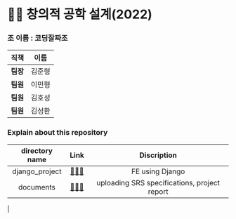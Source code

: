 # 👨‍💻 창의적 공학 설계(2022)

### 조 이름 : 코딩잘짜조

  |  **직책**	| **이름** |
  |:--------:|:-------:|
  | **팀장** 	|  김준형   |	
  | **팀원** 	|  이민형  	|
  | **팀원** 	|  김호성  	|
  | **팀원** 	|  김성환  	|
  
### Explain about this repository

  | directory name 	| Link 	| Discription 	|
  |:--------------:	|:----:	|:-----------:	|
  |   django_project  	|  [📂📂📂](./django_project/)    	|     FE using Django      	|
  |    documents   	|  [📂📂📂](./documents/)    	|      uploading SRS specifications, project report      	|
  |   
